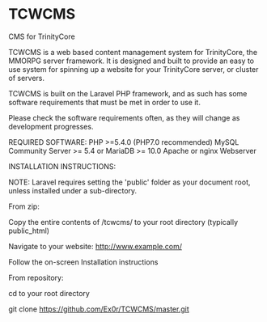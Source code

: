 # TCWCMS
CMS for TrinityCore

TCWCMS is a web based content management system for TrinityCore, the MMORPG server framework. It is designed and built to provide an easy to use system for spinning up a website for your TrinityCore server, or cluster of servers. 

TCWCMS is built on the Laravel PHP framework, and as such has some software requirements that must be met in order to use it. 

Please check the software requirements often, as they will change as development progresses.

REQUIRED SOFTWARE:
PHP >=5.4.0 (PHP7.0 recommended)
MySQL Community Server >= 5.4 or MariaDB >= 10.0
Apache or nginx Webserver

INSTALLATION INSTRUCTIONS:

NOTE: Laravel requires setting the 'public' folder as your document root, unless installed under a sub-directory.

From zip:

Copy the entire contents of /tcwcms/ to your root directory (typically public_html)

Navigate to your website: http://www.example.com/

Follow the on-screen Installation instructions

From repository:

cd to your root directory

git clone https://github.com/Ex0r/TCWCMS/master.git



